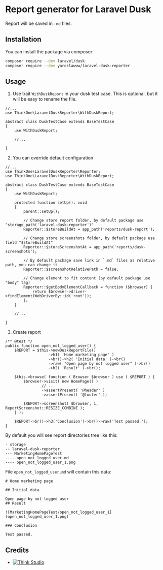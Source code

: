 # Report generator for Laravel Dusk

Report will be saved in `.md` files.

## Installation

You can install the package via composer:

```bash
composer require --dev laravel/dusk
composer require --dev yaroslawww/laravel-dusk-reporter
```

## Usage

1. Use trait `WithDuskReport` in your dusk test case. This is optional, but it will be easy to rename the file.

```injectablephp
//...
use ThinkOne\LaravelDuskReporter\WithDuskReport;

abstract class DuskTestCase extends BaseTestCase
{
    use WithDuskReport;
    
    //...
    
}
```

2. You can override default configuration

```injectablephp
//...
use ThinkOne\LaravelDuskReporter\Reporter;
use ThinkOne\LaravelDuskReporter\WithDuskReport;

abstract class DuskTestCase extends BaseTestCase
{
    use WithDuskReport;
    
    protected function setUp(): void
    {
        parent::setUp();
        
        // Change store report folder, by default package use "storage_path('laravel-dusk-reporter')"
        Reporter::$storeBuildAt = app_path('reports/dusk-report');
        
        // Change store screenshots folder, by default package use field "$storeBuildAt"
        Reporter::$storeScreenshotAt = app_path('reports/dusk-screenshots');
        
        // By default package save link in `.md` files as relative path, you can change it
        Reporter::$screenshotRelativePath = false;
         
        // Change element to fit content (by default package use "body" tag)
        Reporter::$getBodyElementCallback = function ($browser) {
            return $browser->driver->findElement(WebDriverBy::id('root'));
        };
    }
    
    //...
    
}
```

3. Create report

```injectablephp
/** @test */
public function open_not_logged_user() {
    $REPORT = $this->newDuskReportFile()
                   ->h1( 'Home marketing page' )
                   ->br()->h2( 'Initial data' )->br()
                   ->raw( "Open page by not logged user" )->br()
                   ->h2( 'Result' )->br();

    $this->browse( function ( Browser $browser ) use ( $REPORT ) {
        $browser->visit( new HomePage() )
                // ...
                ->assertPresent( '@header' )
                ->assertPresent( '@footer' );

        $REPORT->screenshot( $browser, 1, ReportScreenshot::RESIZE_COMBINE );
    } );
    
    $REPORT->br()->h3('Conclusion')->br()->raw('Test passed.');
}
```

By default you will see report directories tree like this:

```
- storage
-- laravel-dusk-reporter
--- MarketingHomePageTest
---- open_not_logged_user.md
---- open_not_logged_user_1.png
```

File `open_not_logged_user.md` will contain this data:

```
# Home marketing page

## Initial data

Open page by not logged user
## Result

![MarketingHomePageTest/open_not_logged_user_1](open_not_logged_user_1.png)

### Conclusion

Test passed.
```

## Credits

- [![Think Studio](https://yaroslawww.github.io/images/sponsors/packages/logo-think-studio.png)](https://think.studio/)
